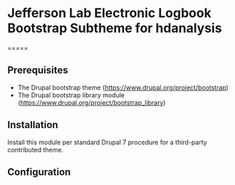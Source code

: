 # Jefferson Lab Electronic Logbook Bootstrap Subtheme for hdanalysis
=====

## Prerequisites
  *  The Drupal bootstrap theme (https://www.drupal.org/project/bootstrap)
  *  The Drupal bootstrap library module (https://www.drupal.org/project/bootstrap_library)

## Installation

Install this module per standard Drupal 7 procedure for a third-party contributed theme.  

## Configuration

